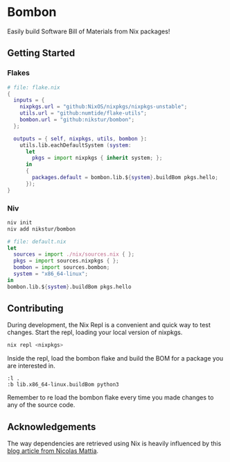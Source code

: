 # Bombon

Easily build Software Bill of Materials from Nix packages!

## Getting Started

### Flakes

```nix
# file: flake.nix
{
  inputs = {
    nixpkgs.url = "github:NixOS/nixpkgs/nixpkgs-unstable";
    utils.url = "github:numtide/flake-utils";
    bombon.url = "github:nikstur/bombon";
  };

  outputs = { self, nixpkgs, utils, bombon }:
    utils.lib.eachDefaultSystem (system:
      let
        pkgs = import nixpkgs { inherit system; };
      in
      {
        packages.default = bombon.lib.${system}.buildBom pkgs.hello;
      });
}
```

### Niv

```sh
niv init
niv add nikstur/bombon
```

```nix
# file: default.nix
let
  sources = import ./nix/sources.nix { };
  pkgs = import sources.nixpkgs { };
  bombon = import sources.bombon;
  system = "x86_64-linux";
in
bombon.lib.${system}.buildBom pkgs.hello
```

## Contributing

During development, the Nix Repl is a convenient and quick way to test changes.
Start the repl, loading your local version of nixpkgs.

```sh
nix repl <nixpkgs>
```

Inside the repl, load the bombon flake and build the BOM for a package you
are interested in.

```nix-repl
:l .
:b lib.x86_64-linux.buildBom python3
```

Remember to re load the bombon flake every time you made changes to any of the
source code.

## Acknowledgements

The way dependencies are retrieved using Nix is heavily influenced by this
[blog article from Nicolas
Mattia](https://www.nmattia.com/posts/2019-10-08-runtime-dependencies.html).
